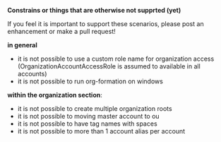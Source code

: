 
**Constrains or things that are otherwise not supprted (yet)**

If you feel it is important to support these scenarios, please post an enhancement or make a pull request!

**in general**
- it is not possible to use a custom role name for organization access (OrganizationAccountAccessRole is assumed to available in all accounts)
- it is not possible to run org-formation on windows

**within the organization section**:
- it is not possible to create multiple organization roots
- it is not possible to moving master account to ou
- it is not possible to have tag names with spaces
- it is not possible to more than 1 account alias per account

